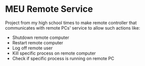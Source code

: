 # MEU Remote Service

Project from my high school times to make remote controller that communicates with remote PCs' service to allow such actions like:
* Shutdown remote computer
* Restart remote computer
* Log off remote user
* Kill specific process on remote computer
* Check if specific process is running on remote PC
